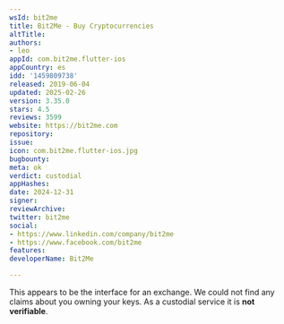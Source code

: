 ```yaml
---
wsId: bit2me
title: Bit2Me - Buy Cryptocurrencies
altTitle: 
authors:
- leo
appId: com.bit2me.flutter-ios
appCountry: es
idd: '1459809738'
released: 2019-06-04
updated: 2025-02-26
version: 3.35.0
stars: 4.5
reviews: 3599
website: https://bit2me.com
repository: 
issue: 
icon: com.bit2me.flutter-ios.jpg
bugbounty: 
meta: ok
verdict: custodial
appHashes: 
date: 2024-12-31
signer: 
reviewArchive: 
twitter: bit2me
social:
- https://www.linkedin.com/company/bit2me
- https://www.facebook.com/bit2me
features: 
developerName: Bit2Me

---
```


This appears to be the interface for an exchange. We could not find any claims
about you owning your keys. As a custodial service it is **not verifiable**.
